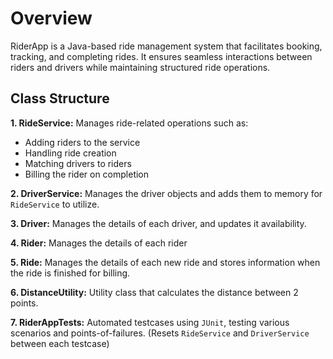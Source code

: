 # Overview

RiderApp is a Java-based ride management system that facilitates booking, tracking, and completing rides. It ensures
seamless interactions between riders and drivers while maintaining structured ride operations.

## Class Structure

**1. RideService:** Manages ride-related operations such as:
- Adding riders to the service
- Handling ride creation
- Matching drivers to riders
- Billing the rider on completion

**2. DriverService:** Manages the driver objects and adds them to memory for `RideService` to utilize.

**3. Driver:** Manages the details of each driver, and updates it availability.

**4. Rider:** Manages the details of each rider

**5. Ride:** Manages the details of each new ride and stores information when the ride is finished for billing.

**6. DistanceUtility:** Utility class that calculates the distance between 2 points.

**7. RiderAppTests:** Automated testcases using `JUnit`, testing various scenarios and points-of-failures. (Resets `RideService` and `DriverService` between each testcase)
